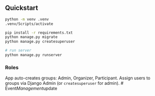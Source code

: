 
## Quickstart
```bash
python -m venv .venv
.venv/Scripts/activate

pip install -r requirements.txt
python manage.py migrate
python manage.py createsuperuser

# run server
python manage.py runserver
```

### Roles
App auto-creates groups: Admin, Organizer, Participant.
Assign users to groups via Django Admin (or `createsuperuser` for admin).
#   E v e n t _ M a n a g e m e n t _ u p d a t e  
 